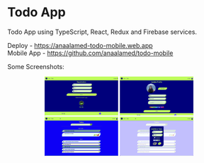# Todo App  
Todo App using TypeScript, React, Redux and Firebase services.   

Deploy - https://anaalamed-todo-mobile.web.app     
Mobile App - https://github.com/anaalamed/todo-mobile

Some Screenshots:  
<p align="center">
    <!-- <img alt="start" src="public/welcome.png" width="33%"> -->
      <img alt="signup" src="public/signup.png" width="33%">
      <!-- <img alt="profile" src="public/profile.png" width="33%"> -->
      <img alt="updateProfile" src="public/updateProfile.png" width="33%">
      <img alt="todos" src="public/todos.png" width="33%">
      <img alt="addTodo" src="public/addTodo.png" width="33%">
</p>
